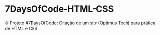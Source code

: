 # 7DaysOfCode-HTML-CSS
🌐 Projeto #7DaysOfCode: Criação de um site (Optimus Tech) para prática de HTML e CSS.
